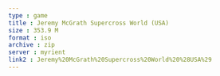 ```yaml
---
type : game
title : Jeremy McGrath Supercross World (USA)
size : 353.9 M
format : iso
archive : zip
server : myrient
link2 : Jeremy%20McGrath%20Supercross%20World%20%28USA%29
---
```

